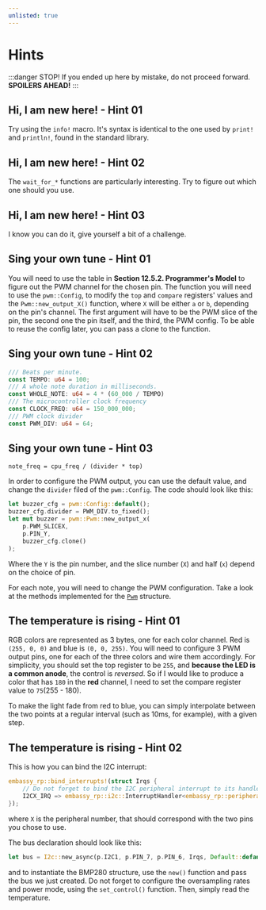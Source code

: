 ```yaml
---
unlisted: true
---
```


# Hints

:::danger STOP!
If you ended up here by mistake, do not proceed forward. **SPOILERS AHEAD!**
:::

## Hi, I am new here! - Hint 01

Try using the `info!` macro. It's syntax is identical to the one used by `print!` and `println!`, found in the standard library.

## Hi, I am new here! - Hint 02

The `wait_for_*` functions are particularly interesting. Try to figure out which one should you use.

## Hi, I am new here! - Hint 03

I know you can do it, give yourself a bit of a challenge.

## Sing your own tune - Hint 01

You will need to use the table in **Section 12.5.2. Programmer's Model** to figure out the PWM channel for the chosen pin. The function you will need to use the `pwm::Config`, to modify the `top` and `compare` registers' values and the `Pwm::new_output_X()` function, where `X` will be either `a` or `b`, depending on the pin's channel. The first argument will have to be the PWM slice of the pin, the second one the pin itself, and the third, the PWM config. To be able to reuse the config later, you can pass a clone to the function.

## Sing your own tune - Hint 02

```rust
/// Beats per minute.
const TEMPO: u64 = 100;
/// A whole note duration in milliseconds.
const WHOLE_NOTE: u64 = 4 * (60_000 / TEMPO)
/// The microcontroller clock frequency
const CLOCK_FREQ: u64 = 150_000_000;
/// PWM clock divider
const PWM_DIV: u64 = 64;
```

## Sing your own tune - Hint 03

`note_freq = cpu_freq / (divider * top)`

In order to configure the PWM output, you can use the default value, and change the `divider` filed of the `pwm::Config`. The code should look like this:

```rust
let buzzer_cfg = pwm::Config::default();
buzzer_cfg.divider = PWM_DIV.to_fixed();
let mut buzzer = pwm::Pwm::new_output_x(
    p.PWM_SLICEX,
    p.PIN_Y,
    buzzer_cfg.clone()
);
```

Where the `Y` is the pin number, and the slice number (`X`) and half (`x`) depend on the choice of pin.

For each note, you will need to change the PWM configuration. Take a look at the methods implemented for the [`Pwm`](https://docs.embassy.dev/embassy-rp/git/rp235xb/pwm/struct.Pwm.html) structure.

## The temperature is rising - Hint 01

RGB colors are represented as 3 bytes, one for each color channel. Red is `(255, 0, 0)` and blue is `(0, 0, 255)`. You will need to configure 3 PWM output pins, one for each of the three colors and wire them accordingly. For simplicity, you should set the top register to be `255`, and **because the LED is a common anode**, the control is *reversed*. So if I would like to produce a color that has `180` in the **red** channel, I need to set the compare register value to `75`(255 - 180).

To make the light fade from red to blue, you can simply interpolate between the two points at a regular interval (such as 10ms, for example), with a given step.

## The temperature is rising - Hint 02

This is how you can bind the I2C interrupt:

```rust
embassy_rp::bind_interrupts!(struct Irqs {
    // Do not forget to bind the I2C peripheral interrupt to its handler
    I2CX_IRQ => embassy_rp::i2c::InterruptHandler<embassy_rp::peripherals::I2CX>;
});
```

where `X` is the peripheral number, that should correspond with the two pins you chose to use.

The bus declaration should look like this:

```rust
let bus = I2c::new_async(p.I2C1, p.PIN_7, p.PIN_6, Irqs, Default::default());
```

and to instantiate the BMP280 structure, use the `new()` function and pass the bus we just created. Do not forget to configure the oversampling rates and power mode, using the `set_control()` function. Then, simply read the temperature.
